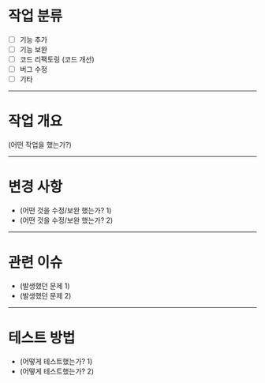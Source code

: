 # 작업 분류
- [ ] 기능 추가
- [ ] 기능 보완
- [ ] 코드 리팩토링 (코드 개선)
- [ ] 버그 수정
- [ ] 기타

---

# 작업 개요

(어떤 작업을 했는가?)

---

# 변경 사항

- (어떤 것을 수정/보완 했는가? 1)
- (어떤 것을 수정/보완 했는가? 2)

---

# 관련 이슈

- (발생했던 문제 1)
- (발생했던 문제 2)

---

# 테스트 방법

- (어떻게 테스트했는가? 1)
- (어떻게 테스트했는가? 2)
